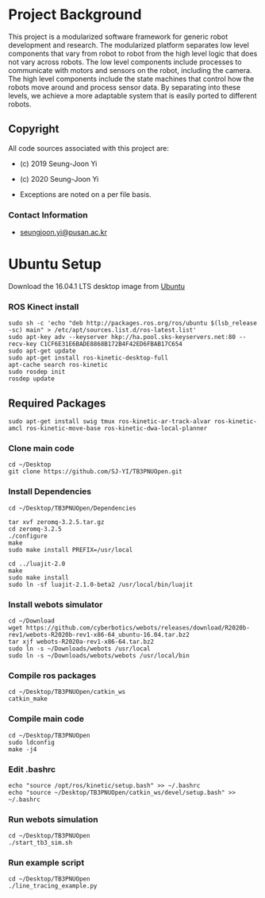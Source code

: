 # Project Background
This project is a modularized software framework for generic robot development and research. The modularized platform separates low level components that vary from robot to robot from the high level logic that does not vary across robots. The low level components include processes to communicate with motors and sensors on the robot, including the camera. The high level components include the state machines that control how the robots move around and process sensor data. By separating into these levels, we achieve a more adaptable system that is easily ported to different robots.

## Copyright

All code sources associated with this project are:

* (c) 2019 Seung-Joon Yi
* (c) 2020 Seung-Joon Yi

* Exceptions are noted on a per file basis.

### Contact Information

* seungjoon.yi@pusan.ac.kr

# Ubuntu Setup

Download the 16.04.1 LTS desktop image from [Ubuntu](http://www.ubuntu.com/download/desktop)

### ROS Kinect install
```
sudo sh -c 'echo "deb http://packages.ros.org/ros/ubuntu $(lsb_release -sc) main" > /etc/apt/sources.list.d/ros-latest.list'
sudo apt-key adv --keyserver hkp://ha.pool.sks-keyservers.net:80 --recv-key C1CF6E31E6BADE8868B172B4F42ED6FBAB17C654
sudo apt-get update
sudo apt-get install ros-kinetic-desktop-full
apt-cache search ros-kinetic
sudo rosdep init
rosdep update
```

## Required Packages
```
sudo apt-get install swig tmux ros-kinetic-ar-track-alvar ros-kinetic-amcl ros-kinetic-move-base ros-kinetic-dwa-local-planner
```

### Clone main code
```
cd ~/Desktop
git clone https://github.com/SJ-YI/TB3PNUOpen.git
```

### Install Dependencies
```
cd ~/Desktop/TB3PNUOpen/Dependencies

tar xvf zeromq-3.2.5.tar.gz
cd zeromq-3.2.5
./configure
make
sudo make install PREFIX=/usr/local

cd ../luajit-2.0
make
sudo make install
sudo ln -sf luajit-2.1.0-beta2 /usr/local/bin/luajit
```

### Install webots simulator
```
cd ~/Download
wget https://github.com/cyberbotics/webots/releases/download/R2020b-rev1/webots-R2020b-rev1-x86-64_ubuntu-16.04.tar.bz2
tar xjf webots-R2020a-rev1-x86-64.tar.bz2
sudo ln -s ~/Downloads/webots /usr/local
sudo ln -s ~/Downloads/webots/webots /usr/local/bin
```

### Compile ros packages
```
cd ~/Desktop/TB3PNUOpen/catkin_ws
catkin_make
```

### Compile main code
```
cd ~/Desktop/TB3PNUOpen
sudo ldconfig
make -j4
```

### Edit .bashrc
```
echo "source /opt/ros/kinetic/setup.bash" >> ~/.bashrc
echo "source ~/Desktop/TB3PNUOpen/catkin_ws/devel/setup.bash" >> ~/.bashrc
```

### Run webots simulation
```
cd ~/Desktop/TB3PNUOpen
./start_tb3_sim.sh
```

### Run example script
```
cd ~/Desktop/TB3PNUOpen
./line_tracing_example.py
```
